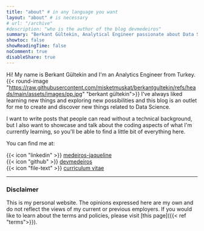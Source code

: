 ```yaml
---
title: "about" # in any language you want
layout: "about" # is necessary
# url: "/archive"
#description: "who is the author of the blog devmedeiros"
summary: "Berkant Gültekin, Analytical Engineer passionate about Data Science. In her blog she mixes the technical with the accessible, offering content about programming and discoveries for readers of different skill levels."
showtoc: false
showReadingTime: false
noComment: true
disableShare: true
---
```


Hi! My name is Berkant Gültekin and I'm an Analytics Engineer from Turkey. {{< round-image "https://raw.githubusercontent.com/misketmuskat/berkantgultekin/refs/heads/main/assets/images/pp.jpg" "berkant gültekin">}} I've always liked learning new things and exploring new possibilities and this blog is an outlet for me to create and discover new things related to Data Science. 

I want to write posts that people can read without a technical background, but I also want to showcase and talk about the coding aspects of what I'm currently learning, so you'll be able to find a little bit of everything here.

You can find me at:

 {{< icon "linkedin" >}} [medeiros-jaqueline](https://www.linkedin.com/in/medeiros-jaqueline/)  
 {{< icon "github" >}} [devmedeiros](https://github.com/devmedeiros)  
 {{< icon "file-text" >}} [curriculum vitae](https://cv.berkantgultekin.com)


---
### Disclaimer

This is my personal website. The opinions expressed here are my own and do not reflect the views of my current or previous employers. If you would like to learn about the terms and policies, please visit [this page]({{< ref "terms">}}).
